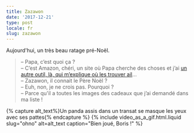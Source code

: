 ```yaml
---
title: Zazawon
date: '2017-12-21'
type: post
locale: fr
slug: zazawon
---
```


Aujourd'hui, un très beau ratage pré-Noël.

<!-- more -->

> – Papa, c’est quoi ça ?  
> – C’est Amazon, chéri, un site où Papa cherche des choses et j’ai [un autre outil, là, qui m’explique où les trouver ail](https://www.lmem.net/)…  
> – Zazawon, il connait le Père Noël ?  
> – Euh, non, je ne crois pas. Pourquoi ?  
> – Parce qu'il a toutes les images des cadeaux que j’ai demandé dans ma liste !

{% capture alt_text%}Un panda assis dans un transat se masque les yeux avec ses pattes{% endcapture %}
{% include video_as_a_gif.html.liquid
slug="ohno"
alt=alt_text
caption="Bien joué, Boris !"
%}
